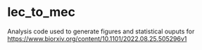 # lec_to_mec
Analysis code used to generate figures and statistical ouputs for https://www.biorxiv.org/content/10.1101/2022.08.25.505296v1
